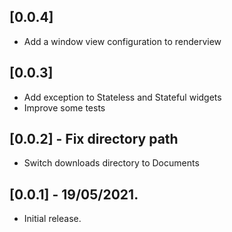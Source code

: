 ## [0.0.4]

* Add a window view configuration to renderview

## [0.0.3]

* Add exception to Stateless and Stateful widgets
* Improve some tests

## [0.0.2] - Fix directory path

* Switch downloads directory to Documents

## [0.0.1] - 19/05/2021.

* Initial release.

